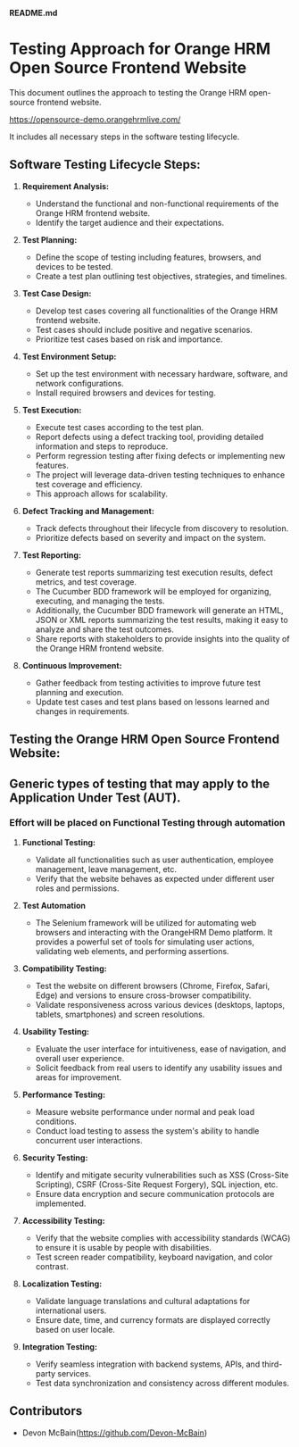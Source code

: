 **README.md**

# Testing Approach for Orange HRM Open Source Frontend Website

This document outlines the approach to testing the Orange HRM open-source frontend website. 

https://opensource-demo.orangehrmlive.com/

It includes all necessary steps in the software testing lifecycle.

## Software Testing Lifecycle Steps:

1. **Requirement Analysis:**
   - Understand the functional and non-functional requirements of the Orange HRM frontend website.
   - Identify the target audience and their expectations.
   
2. **Test Planning:**
   - Define the scope of testing including features, browsers, and devices to be tested.
   - Create a test plan outlining test objectives, strategies, and timelines.
   
3. **Test Case Design:**
   - Develop test cases covering all functionalities of the Orange HRM frontend website.
   - Test cases should include positive and negative scenarios.
   - Prioritize test cases based on risk and importance.
   
4. **Test Environment Setup:**
   - Set up the test environment with necessary hardware, software, and network configurations.
   - Install required browsers and devices for testing.
   
5. **Test Execution:**
   - Execute test cases according to the test plan.
   - Report defects using a defect tracking tool, providing detailed information and steps to reproduce.
   - Perform regression testing after fixing defects or implementing new features.
   - The project will leverage data-driven testing techniques to enhance test coverage and efficiency.
   - This approach allows for scalability.
   
6. **Defect Tracking and Management:**
   - Track defects throughout their lifecycle from discovery to resolution.
   - Prioritize defects based on severity and impact on the system.
   
7. **Test Reporting:**
   - Generate test reports summarizing test execution results, defect metrics, and test coverage.
   - The Cucumber BDD framework will be employed for organizing, executing, and managing the tests.
   - Additionally, the Cucumber BDD framework will generate an HTML, JSON or XML reports summarizing the test results, making it easy to analyze and share the test outcomes.
   - Share reports with stakeholders to provide insights into the quality of the Orange HRM frontend website.
   
8. **Continuous Improvement:**
   - Gather feedback from testing activities to improve future test planning and execution.
   - Update test cases and test plans based on lessons learned and changes in requirements.
   
## Testing the Orange HRM Open Source Frontend Website: 
## Generic types of testing that may apply to the Application Under Test (AUT).
### Effort will be placed on Functional Testing through automation

1. **Functional Testing:**
   - Validate all functionalities such as user authentication, employee management, leave management, etc.
   - Verify that the website behaves as expected under different user roles and permissions.

2. **Test Automation**
   - The Selenium framework will be utilized for automating web browsers and interacting with the OrangeHRM Demo 
   platform. It provides a powerful set of tools for simulating user actions, validating web elements, and performing assertions.

3. **Compatibility Testing:**
   - Test the website on different browsers (Chrome, Firefox, Safari, Edge) and versions to ensure cross-browser compatibility.
   - Validate responsiveness across various devices (desktops, laptops, tablets, smartphones) and screen resolutions.
   
3. **Usability Testing:**
   - Evaluate the user interface for intuitiveness, ease of navigation, and overall user experience.
   - Solicit feedback from real users to identify any usability issues and areas for improvement.
   
4. **Performance Testing:**
   - Measure website performance under normal and peak load conditions.
   - Conduct load testing to assess the system's ability to handle concurrent user interactions.
   
5. **Security Testing:**
   - Identify and mitigate security vulnerabilities such as XSS (Cross-Site Scripting), CSRF (Cross-Site Request Forgery), SQL injection, etc.
   - Ensure data encryption and secure communication protocols are implemented.
   
6. **Accessibility Testing:**
   - Verify that the website complies with accessibility standards (WCAG) to ensure it is usable by people with disabilities.
   - Test screen reader compatibility, keyboard navigation, and color contrast.
   
7. **Localization Testing:**
   - Validate language translations and cultural adaptations for international users.
   - Ensure date, time, and currency formats are displayed correctly based on user locale.
   
8. **Integration Testing:**
   - Verify seamless integration with backend systems, APIs, and third-party services.
   - Test data synchronization and consistency across different modules.
   
## Contributors

- Devon McBain(https://github.com/Devon-McBain)

